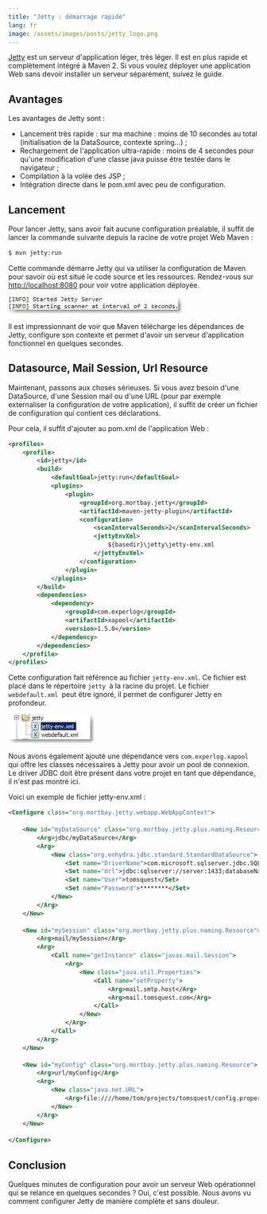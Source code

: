 ```yaml
---
title: "Jetty : démarrage rapide"
lang: fr
image: /assets/images/posts/jetty_logo.png
---
```


[Jetty](http://jetty.mortbay.org) est un serveur d'application léger, très léger. Il est en plus rapide et complètement intégré à Maven 2. Si vous voulez déployer une application Web sans devoir installer un serveur séparément, suivez le guide.

## Avantages

Les avantages de Jetty sont :

- Lancement très rapide : sur ma machine : moins de 10 secondes au total (initialisation de la DataSource, contexte spring...) ;
- Rechargement de l'application ultra-rapide : moins de 4 secondes pour qu'une modification d'une classe java puisse être testée dans le navigateur ;
- Compilation à la volée des JSP ;
- Intégration directe dans le pom.xml avec peu de configuration.

## Lancement

Pour lancer Jetty, sans avoir fait aucune configuration préalable, il suffit de lancer la commande suivante depuis la racine de votre projet Web Maven :

```bash
$ mvn jetty:run
```

Cette commande démarre Jetty qui va utiliser la configuration de Maven pour savoir où est situé le code source et les ressources. Rendez-vous sur [http://localhost:8080](http://localhost:8080) pour voir votre application déployée.

![](/assets/images/posts/2008/09/jetty_run2.jpg)

Il est impressionnant de voir que Maven télécharge les dépendances de Jetty, configure son contexte et permet d'avoir un serveur d'application fonctionnel en quelques secondes.

## Datasource, Mail Session, Url Resource

Maintenant, passons aux choses sérieuses. Si vous avez besoin d'une DataSource, d'une Session mail ou d'une URL (pour par exemple externaliser la configuration de votre application), il suffit de créer un fichier de configuration qui contient ces déclarations.

Pour cela, il suffit d'ajouter au pom.xml de l'application Web :

```xml
<profiles>
    <profile>
        <id>jetty</id>
        <build>
            <defaultGoal>jetty:run</defaultGoal>
            <plugins>
                <plugin>
                    <groupId>org.mortbay.jetty</groupId>
                    <artifactId>maven-jetty-plugin</artifactId>
                    <configuration>
                        <scanIntervalSeconds>2</scanIntervalSeconds>
                        <jettyEnvXml>
                            ${basedir}\jetty\jetty-env.xml
                        </jettyEnvXml>
                    </configuration>
                </plugin>
            </plugins>
        </build>
        <dependencies>
            <dependency>
                <groupId>com.experlog</groupId>
                <artifactId>xapool</artifactId>
                <version>1.5.0</version>
            </dependency>
        </dependencies>
    </profile>
</profiles>
```

Cette configuration fait référence au fichier `jetty-env.xml`. Ce fichier est placé dans le répertoire `jetty `à la racine du projet. Le fichier `webdefault.xml `peut être ignoré, il permet de configurer Jetty en profondeur.

![](/assets/images/posts/2008/09/fichiers_jetty.jpg)

Nous avons également ajouté une dépendance vers `com.experlog.xapool` qui offre les classes nécessaires à Jetty pour avoir un pool de connexion. Le driver JDBC doit être présent dans votre projet en tant que dépendance, il n'est pas montré ici.

Voici un exemple de fichier jetty-env.xml :

```xml
<Configure class="org.mortbay.jetty.webapp.WebAppContext">

    <New id="myDataSource" class="org.mortbay.jetty.plus.naming.Resource">
        <Arg>jdbc/myDataSource</Arg>
        <Arg>
            <New class="org.enhydra.jdbc.standard.StandardDataSource">
                <Set name="DriverName">com.microsoft.sqlserver.jdbc.SQLServerDriver</Set>
                <Set name="Url">jdbc:sqlserver://server:1433;databaseName=TOMSQUESTDB</Set>
                <Set name="User">tomsquest</Set>
                <Set name="Password">********</Set>
            </New>
        </Arg>
    </New>

    <New id="mySession" class="org.mortbay.jetty.plus.naming.Resource">
        <Arg>mail/mySession</Arg>
        <Arg>
            <Call name="getInstance" class="javax.mail.Session">
                <Arg>
                    <New class="java.util.Properties">
                        <Call name="setProperty">
                            <Arg>mail.smtp.host</Arg>
                            <Arg>mail.tomsquest.com</Arg>
                        </Call>
                    </New>
                </Arg>
            </Call>
        </Arg>
    </New>

    <New id="myConfig" class="org.mortbay.jetty.plus.naming.Resource">
        <Arg>url/myConfig</Arg>
        <Arg>
            <New class="java.net.URL">
                <Arg>file:////home/tom/projects/tomsquest/config.properties</Arg>
            </New>
        </Arg>
    </New>

</Configure>
```

## Conclusion

Quelques minutes de configuration pour avoir un serveur Web opérationnel qui se relance en quelques secondes ? Oui, c'est possible. Nous avons vu comment configurer Jetty de manière complète et sans douleur.
